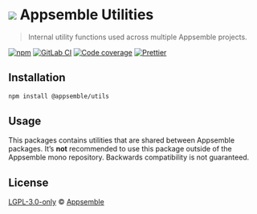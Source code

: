 # ![](https://gitlab.com/appsemble/appsemble/-/raw/0.20.32/config/assets/logo.svg) Appsemble Utilities

> Internal utility functions used across multiple Appsemble projects.

[![npm](https://img.shields.io/npm/v/@appsemble/utils)](https://www.npmjs.com/package/@appsemble/utils)
[![GitLab CI](https://gitlab.com/appsemble/appsemble/badges/0.20.32/pipeline.svg)](https://gitlab.com/appsemble/appsemble/-/releases/0.20.32)
[![Code coverage](https://codecov.io/gl/appsemble/appsemble/branch/0.20.32/graph/badge.svg)](https://codecov.io/gl/appsemble/appsemble)
[![Prettier](https://img.shields.io/badge/code_style-prettier-ff69b4.svg)](https://prettier.io)

## Installation

```sh
npm install @appsemble/utils
```

## Usage

This packages contains utilities that are shared between Appsemble packages. It’s **not**
recommended to use this package outside of the Appsemble mono repository. Backwards compatibility is
not guaranteed.

## License

[LGPL-3.0-only](https://gitlab.com/appsemble/appsemble/-/blob/0.20.32/LICENSE.md) ©
[Appsemble](https://appsemble.com)
